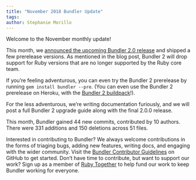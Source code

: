 ```yaml
---
title: "November 2018 Bundler Update"
tags:
author: Stephanie Morillo
---
```


Welcome to the November monthly update!

This month, we [announced the upcoming Bundler 2.0 release](https://bundler.io/blog/2018/11/04/an-update-on-bundler-2.html) and shipped a few prerelease versions. As mentioned in the blog post, Bundler 2 will drop support for Ruby versions that are no longer supported by the Ruby core team.

If you’re feeling adventurous, you can even try the Bundler 2 prerelease by running `gem install bundler --pre`. (You can even use the Bundler 2 prerelease on Heroku, with the [Bundler 2 buildpack](https://github.com/bundler/heroku-buildpack-bundler2)!).

For the less adventurous, we’re writing documentation furiously, and we will post a full Bundler 2 upgrade guide along with the final 2.0.0 release. 

This month, Bundler gained 44 new commits, contributed by 10 authors. There were 331 additions and 150 deletions across 51 files.

Interested in contributing to Bundler? We always welcome contributions in the forms of triaging bugs, adding new features, writing docs, and engaging with the wider community. Visit the [Bundler Contributor Guidelines](https://github.com/bundler/bundler/blob/master/doc/contributing/README.md) on GitHub to get started. Don’t have time to contribute, but want to support our work? Sign up as a member of [Ruby Together](https://rubytogether.org/) to help fund our work to keep Bundler working for everyone.
